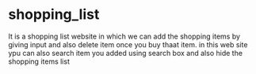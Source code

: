 # shopping_list
It is a shopping list website in which we can add the shopping items by giving input and also delete item once you buy thaat item.
in this web site ypu can also search item you added using search box and also hide the shopping items list
